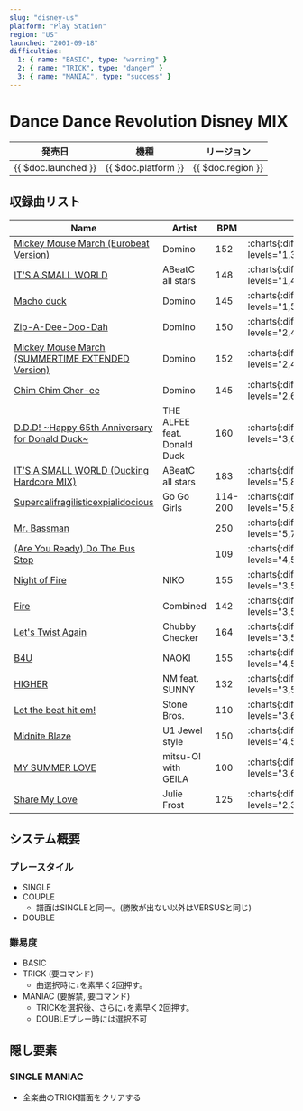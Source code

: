 ```yaml
---
slug: "disney-us"
platform: "Play Station"
region: "US"
launched: "2001-09-18"
difficulties:
  1: { name: "BASIC", type: "warning" }
  2: { name: "TRICK", type: "danger" }
  3: { name: "MANIAC", type: "success" }
---
```


# Dance Dance Revolution Disney MIX

|発売日|機種|リージョン|
|------|----|---------|
|{{ $doc.launched }}|{{ $doc.platform }}|{{ $doc.region }}|

## 収録曲リスト

|Name|Artist|BPM|SINGLE|DOUBLE|
|----|------|---|------|------|
|[Mickey Mouse March (Eurobeat Version)](/songs/mickey-mouse-march)|Domino|152|:charts{:difficulties="difficulties" levels="1,3,8" charts="1,2,3"}|:charts{:difficulties="difficulties" levels="4,8" charts="1,2"}|
|[IT'S A SMALL WORLD](/songs/its-a-small-world)|ABeatC all stars|148|:charts{:difficulties="difficulties" levels="1,4,6" charts="1,2,3"}|:charts{:difficulties="difficulties" levels="2,7" charts="1,2"}|
|[Macho duck](/songs/macho-duck)|Domino|145|:charts{:difficulties="difficulties" levels="1,5,8" charts="1,2,3"}|:charts{:difficulties="difficulties" levels="5,7" charts="1,2"}|
|[Zip-A-Dee-Doo-Dah](/songs/zip-a-dee-doo-dah)|Domino|150|:charts{:difficulties="difficulties" levels="2,4,8" charts="1,2,3"}|:charts{:difficulties="difficulties" levels="2,7" charts="1,2"}|
|[Mickey Mouse March (SUMMERTIME EXTENDED Version)](/songs/mickey-mouse-march-summertime)|Domino|152|:charts{:difficulties="difficulties" levels="2,4,9" charts="1,2,3"}|:charts{:difficulties="difficulties" levels="4,9" charts="1,2"}|
|[Chim Chim Cher-ee](/songs/chim-chim-cher-ee)|Domino|145|:charts{:difficulties="difficulties" levels="2,6,9" charts="1,2,3"}|:charts{:difficulties="difficulties" levels="4,7" charts="1,2"}|
|[D.D.D! \~Happy 65th Anniversary for Donald Duck\~](/songs/ddd)|THE ALFEE feat. Donald Duck|160|:charts{:difficulties="difficulties" levels="3,6,9" charts="1,2,3"}|:charts{:difficulties="difficulties" levels="5,8" charts="1,2"}|
|[IT'S A SMALL WORLD (Ducking Hardcore MIX)](/songs/its-a-small-world-ducking)|ABeatC all stars|183|:charts{:difficulties="difficulties" levels="5,8,10" charts="1,2,3"}|:charts{:difficulties="difficulties" levels="6,10" charts="1,2"}|
|[Supercalifragilisticexpialidocious](/songs/supercalifragilisticexpialidocious)|Go Go Girls|114-200|:charts{:difficulties="difficulties" levels="5,8,10" charts="1,2,3"}|:charts{:difficulties="difficulties" levels="6,10" charts="1,2"}|
|[Mr. Bassman](/songs/mr-bassman)||250|:charts{:difficulties="difficulties" levels="5,7,9" charts="1,2,3"}|:charts{:difficulties="difficulties" levels="6,9" charts="1,2"}|
|[(Are You Ready) Do The Bus Stop](/songs/do-the-bus-stop)||109|:charts{:difficulties="difficulties" levels="4,5,6" charts="1,2,3"}|:charts{:difficulties="difficulties" levels="4,6" charts="1,2"}|
|[Night of Fire](/songs/night-of-fire)|NIKO|155|:charts{:difficulties="difficulties" levels="3,5,9" charts="1,2,3"}|:charts{:difficulties="difficulties" levels="5,9" charts="1,2"}|
|[Fire](/songs/fire-combined)|Combined|142|:charts{:difficulties="difficulties" levels="3,5,7" charts="1,2,3"}|:charts{:difficulties="difficulties" levels="5,8" charts="1,2"}|
|[Let's Twist Again](/songs/lets-twist-again)|Chubby Checker|164|:charts{:difficulties="difficulties" levels="3,5,7" charts="1,2,3"}|:charts{:difficulties="difficulties" levels="5,6" charts="1,2"}|
|[B4U](/songs/b4u)|NAOKI|155|:charts{:difficulties="difficulties" levels="4,5,8" charts="1,2,3"}|:charts{:difficulties="difficulties" levels="4,6" charts="1,2"}|
|[HIGHER](/songs/higher)|NM feat. SUNNY|132|:charts{:difficulties="difficulties" levels="3,5,6" charts="1,2,3"}|:charts{:difficulties="difficulties" levels="3,5" charts="1,2"}|
|[Let the beat hit em!](/songs/let-the-beat-hit-em)|Stone Bros.|110|:charts{:difficulties="difficulties" levels="3,6,7" charts="1,2,3"}|:charts{:difficulties="difficulties" levels="3,5" charts="1,2"}|
|[Midnite Blaze](/songs/midnite-blaze)|U1 Jewel style|150|:charts{:difficulties="difficulties" levels="4,5,7" charts="1,2,3"}|:charts{:difficulties="difficulties" levels="4,5" charts="1,2"}|
|[MY SUMMER LOVE](/songs/my-summer-love)|mitsu-O! with GEILA|100|:charts{:difficulties="difficulties" levels="3,6,9" charts="1,2,3"}|:charts{:difficulties="difficulties" levels="3,5" charts="1,2"}|
|[Share My Love](/songs/share-my-love)|Julie Frost|125|:charts{:difficulties="difficulties" levels="2,3,5" charts="1,2,3"}|:charts{:difficulties="difficulties" levels="2,3" charts="1,2"}|

## システム概要

### プレースタイル

- SINGLE
- COUPLE
  - 譜面はSINGLEと同一。(勝敗が出ない以外はVERSUSと同じ)
- DOUBLE

### 難易度

- BASIC
- TRICK (要コマンド)
  - 曲選択時に`↓`を素早く2回押す。
- MANIAC (要解禁, 要コマンド)
  - TRICKを選択後、さらに`↓`を素早く2回押す。
  - DOUBLEプレー時には選択不可

## 隠し要素

### SINGLE MANIAC

- 全楽曲のTRICK譜面をクリアする
